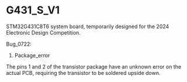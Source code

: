 # G431_S_V1
STM32G431C8T6 system board, temporarily designed for the 2024 Electronic Design Competition.

Bug_0722:
1. Package_error

The pins 1 and 2 of the transistor package have an unknown error on the actual PCB, requiring the transistor to be soldered upside down.
